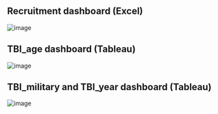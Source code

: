 ## Recruitment dashboard (Excel)

![image](https://github.com/user-attachments/assets/f8c907de-d163-432e-8ad5-57f0016fd8ed)

## TBI_age dashboard (Tableau)

![image](https://github.com/user-attachments/assets/37376bfd-b697-40e7-a2c4-46b3b949e253)

## TBI_military and TBI_year dashboard (Tableau)

![image](https://github.com/user-attachments/assets/dbeceb09-3ee7-4516-98f1-8790c9c4e82c)

